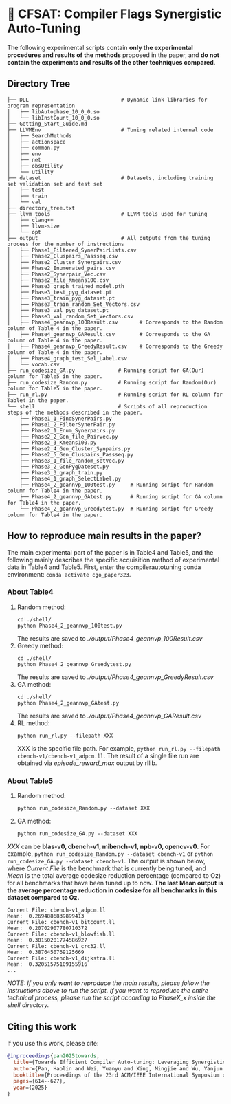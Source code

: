 # 🚀 CFSAT: Compiler Flags Synergistic Auto-Tuning

The following experimental scripts contain **only the experimental procedures and results of the methods** proposed in the paper, and **do not contain the experiments and results of the other techniques compared**.

## Directory Tree
```
├── DLL                              # Dynamic link libraries for program representation
│   ├── libAutophase_10_0_0.so
│   └── libInstCount_10_0_0.so
├── Getting_Start_Guide.md
├── LLVMEnv                          # Tuning related internal code
│   ├── SearchMethods
│   ├── actionspace
│   ├── common.py
│   ├── env
│   ├── net
│   ├── obsUtility
│   └── utility
├── dataset                          # Datasets, including training set validation set and test set
│   ├── test
│   ├── train
│   └── val
├── directory_tree.txt
├── llvm_tools                       # LLVM tools used for tuning
│   ├── clang++
│   ├── llvm-size
│   └── opt
├── output                           # All outputs from the tuning process for the number of instructions
│   ├── Phase1_Filtered_SynerPairLists.csv
│   ├── Phase2_Cluspairs_Passseq.csv
│   ├── Phase2_Cluster_Synerpairs.csv
│   ├── Phase2_Enumerated_pairs.csv
│   ├── Phase2_Synerpair_Vec.csv
│   ├── Phase2_file_Kmeans100.csv
│   ├── Phase3_graph_trained_model.pth
│   ├── Phase3_test_pyg_dataset.pt
│   ├── Phase3_train_pyg_dataset.pt
│   ├── Phase3_train_random_Set_Vectors.csv
│   ├── Phase3_val_pyg_dataset.pt
│   ├── Phase3_val_random_Set_Vectors.csv
│   ├── Phase4_geannvp_100Result.csv       # Corresponds to the Random column of Table 4 in the paper.
│   ├── Phase4_geannvp_GAResult.csv        # Corresponds to the GA column of Table 4 in the paper.
│   ├── Phase4_geannvp_GreedyResult.csv    # Corresponds to the Greedy column of Table 4 in the paper.
│   ├── Phase4_graph_test_Sel_Label.csv
│   └── vocab.csv
├── run_codesize_GA.py              # Running script for GA(Our) column for Table5 in the paper.
├── run_codesize_Random.py          # Running script for Random(Our) column for Table5 in the paper.
├── run_rl.py                       # Running script for RL column for Table4 in the paper.
└── shell                           # Scripts of all reproduction steps of the methods described in the paper.
    ├── Phase1_1_FindSynerPairs.py
    ├── Phase1_2_FilterSynerPair.py
    ├── Phase2_1_Enum_Synerpairs.py
    ├── Phase2_2_Gen_file_Pairvec.py
    ├── Phase2_3_Kmeans100.py
    ├── Phase2_4_Gen_Cluster_Synpairs.py
    ├── Phase2_5_Gen_Cluspairs_Passseq.py
    ├── Phase3_1_file_random_setVec.py
    ├── Phase3_2_GenPygDateset.py
    ├── Phase3_3_graph_train.py
    ├── Phase4_1_graph_SelectLabel.py
    ├── Phase4_2_geannvp_100test.py     # Running script for Random column for Table4 in the paper.
    ├── Phase4_2_geannvp_GAtest.py      # Running script for GA column for Table4 in the paper.
    └── Phase4_2_geannvp_Greedytest.py  # Running script for Greedy column for Table4 in the paper.
```

## How to reproduce main results in the paper?
The main experimental part of the paper is in Table4 and Table5, and the following mainly describes the specific acquisition method of experimental data in Table4 and Table5.
First, enter the compilerautotuning conda environment:
```conda activate cgo_paper323```.
### About Table4
1. Random method: 
    ``` 
    cd ./shell/
    python Phase4_2_geannvp_100test.py
    ```
    The results are saved to *./output/Phase4_geannvp_100Result.csv*
2. Greedy method:
    ``` 
    cd ./shell/
    python Phase4_2_geannvp_Greedytest.py
    ```
    The results are saved to *./output/Phase4_geannvp_GreedyResult.csv*
3. GA method:
    ``` 
    cd ./shell/
    python Phase4_2_geannvp_GAtest.py
    ```
    The results are saved to *./output/Phase4_geannvp_GAResult.csv*
3. RL method:
    ``` 
    python run_rl.py --filepath XXX
    ```
    XXX is the specific file path. For example, `python run_rl.py --filepath cbench-v1/cbench-v1_adpcm.ll`. The result of a single file run are obtained via *episode_reward_max* output by rllib.

### About Table5

1. Random method: 
    ``` 
    python run_codesize_Random.py --dataset XXX
    ```

2. GA method:
    ``` 
    python run_codesize_GA.py --dataset XXX
    ```
    
*XXX* can be **blas-v0, cbench-v1, mibench-v1, npb-v0, opencv-v0**. For example, `python run_codesize_Random.py --dataset cbench-v1` or `python run_codesize_GA.py --dataset cbench-v1`. The output is shown below, where *Current File* is the benchmark that is currently being tuned, and *Mean* is the total average codesize reduction percentage (compared to Oz) for all benchmarks that have been tuned up to now. **The last Mean output is the average percentage reduction in codesize for all benchmarks in this dataset compared to Oz.**

```
Current File: cbench-v1_adpcm.ll
Mean:  0.2694886839899413
Current File: cbench-v1_bitcount.ll
Mean:  0.20702907780710372
Current File: cbench-v1_blowfish.ll
Mean:  0.30150201774586927
Current File: cbench-v1_crc32.ll
Mean:  0.3876450769125669
Current File: cbench-v1_dijkstra.ll
Mean:  0.32051575109155916
...
```


*NOTE: If you only want to reproduce the main results, please follow the instructions above to run the script. If you want to reproduce the entire technical process, please run the script according to PhaseX_x inside the shell directory.*

## Citing this work
If you use this work, please cite:
```bibtex
@inproceedings{pan2025towards,
  title={Towards Efficient Compiler Auto-tuning: Leveraging Synergistic Search Spaces},
  author={Pan, Haolin and Wei, Yuanyu and Xing, Mingjie and Wu, Yanjun and Zhao, Chen},
  booktitle={Proceedings of the 23rd ACM/IEEE International Symposium on Code Generation and Optimization},
  pages={614--627},
  year={2025}
}
